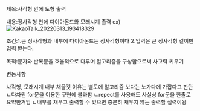 제목:사각형 안에 도형 출력 

내용:정사각형 안에 다이아몬드와 모래시계 출력
ex)
![KakaoTalk_20220313_193418329](https://user-images.githubusercontent.com/90523400/158056921-ca219768-483c-45d0-a181-12c57fefa3f2.jpg)

조건:1.큰 정사각형과 내부에 다이아몬드는 정사각형이다 
     2.입력은 큰 정사각형 길이만 입력 받는다.
    
목적:문자와 반복문을 효율적으로 다루며 알고리즘을 구상함으로써 사고력 키우기     


변동사항

사각형, 모래시계 내부 채울것 이유는 별도에 알고리즘 보다는 노가다에 가깝다고 판단
ㄴ다차원 for문을 이용한 구현에 불과함
ㄴrepect를 사용해도 사실상 for문을 한줄로 요약한거임
ㄴ내부를 채우고 출력할 수 있으면 충분히 채우지 않는  출력할 실력이됨
